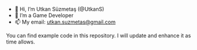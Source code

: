 - 👋 Hi, I’m Utkan Süzmetaş (@UtkanS)
- 👀 I’m a Game Developer
- 📫 My email: utkan.suzmetas@gmail.com

You can find example code in this repository. 
I will update and enhance it as time allows.

<!---
UtkanS/UtkanS is a ✨ special ✨ repository because its `README.md` (this file) appears on your GitHub profile.
You can click the Preview link to take a look at your changes.
--->
